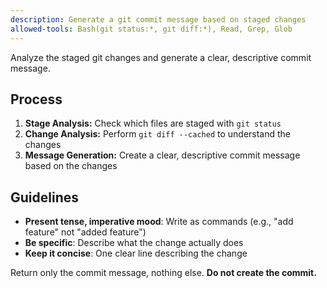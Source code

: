 ```yaml
---
description: Generate a git commit message based on staged changes
allowed-tools: Bash(git status:*, git diff:*), Read, Grep, Glob
---
```


Analyze the staged git changes and generate a clear, descriptive commit message.

## Process

1. **Stage Analysis:** Check which files are staged with `git status`
2. **Change Analysis:** Perform `git diff --cached` to understand the changes
3. **Message Generation:** Create a clear, descriptive commit message based on the changes

## Guidelines

- **Present tense, imperative mood**: Write as commands (e.g., "add feature" not "added feature")
- **Be specific**: Describe what the change actually does
- **Keep it concise**: One clear line describing the change

Return only the commit message, nothing else. **Do not create the commit.**
